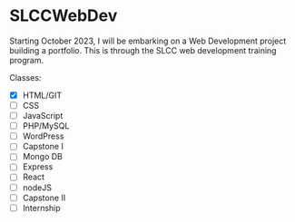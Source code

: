 # SLCCWebDev

Starting October 2023, I will be embarking on a Web Development project building a portfolio. This is through the SLCC web development training program.

Classes:

* [X] HTML/GIT
* [ ] CSS
* [ ] JavaScript
* [ ] PHP/MySQL
* [ ] WordPress
* [ ] Capstone I
* [ ] Mongo DB
* [ ] Express
* [ ] React
* [ ] nodeJS
* [ ] Capstone II
* [ ] Internship
